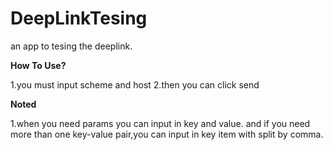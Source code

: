 # DeepLinkTesing
an app to tesing the deeplink.

<b>How To Use?</b>

1.you must input scheme and host
2.then you can click send


<b>Noted</b>

1.when you need params you can input in key and value.
and if you need more than one key-value pair,you can input in key item with split by comma. 
